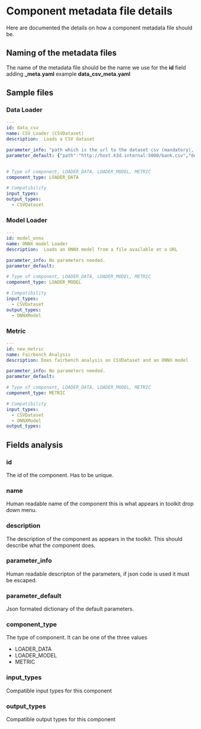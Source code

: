 # Component metadata file details

Here are documented the details on how a component metadata file should be.

## Naming of the metadata files

The name of the metadata file should be the name we use for the **id** field adding **_meta.yaml** example __data_csv_meta.yaml__

## Sample files

### Data Loader

```yaml
---
id: data_csv
name: CSV Loader (CSVDataset)
description:  Loads a CSV dataset

parameter_info: "path which is the url to the dataset csv (mandatory), on_bad_lines, supported values {‘error’, ‘warn’, ‘skip’} default 'skip'\n delimiter, default ','.\n Please note that the options should be provided in the following form like this example: {\"path\":\"http:\/\/host.k3d.internal:5000\/bank.csv\",\"delimiter\":\";\",\"on_bad_lines\":\"skip\", \"numeric\":[\"age\", \"duration\", \"campaign\", \"pdays\", \"previous\"], \"categorical\":[\"job\", \"marital\", \"education\", \"default\", \"housing\", \"loan\", \"contact\", \"poutcome\"], \"labels\":\"y\"}"
parameter_default: {"path":"http://host.k3d.internal:5000/bank.csv","delimiter":";","on_bad_lines":"skip","numeric":["age","duration","campaign","pdays","previous"],"categorical":["job","marital","education","default","housing","loan","contact","poutcome"],"labels":"y"}


# Type of component, LOADER_DATA, LOADER_MODEL, METRIC
component_type: LOADER_DATA

# Compatibility
input_types:
output_types:
  - CSVDataset
```

### Model Loader

```yaml
---
id: model_onnx
name: ONNX model Loader
description:  Loads an ONNX model from a file available at a URL

parameter_info: No parameters needed.
parameter_default:

# Type of component, LOADER_DATA, LOADER_MODEL, METRIC
component_type: LOADER_MODEL

# Compatibility
input_types:
  - CSVDataset
output_types:
  - ONNXModel
```

### Metric 

```yaml
---
id: new_metric
name: Fairbench Analysis
description: Does fairbench analysis on CSVDataset and an ONNX model

parameter_info: No parameters needed.
parameter_default:

# Type of component, LOADER_DATA, LOADER_MODEL, METRIC
component_type: METRIC

# Compatibility
input_types:
  - CSVDataset
  - ONNXModel
output_types:

```

## Fields analysis

### id

The id of the component. Has to be unique.

### name

Human readable name of the component this is what appears in toolkit drop down menu.

### description

The description of the component as appears in the toolkit. This should describe what the component does.

### parameter_info

Human readable descripton of the parameters, if json code is used it must be escaped.

### parameter_default

Json formated dictionary of the default parameters.

### component_type

The type of component. It can be one of the three values 
- LOADER_DATA 
- LOADER_MODEL
- METRIC

### input_types

Compatible input types for this component

### output_types

Compatible output types for this component
